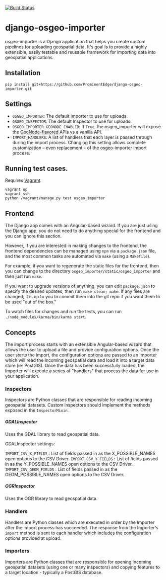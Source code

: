 [![Build Status](https://travis-ci.org/ProminentEdge/django-osgeo-importer.svg?branch=master)](https://travis-ci.org/ProminentEdge/django-osgeo-importer)

# django-osgeo-importer
osgeo-importer is a Django application that helps you create custom pipelines for uploading geospatial data.  It's goal is to provide a highly extensible, easily testable and reusable framework for importing data into geospatial applications.


## Installation
`pip install git+https://github.com/ProminentEdge/django-osgeo-importer.git`


## Settings
* `OSGEO_IMPORTER`: The default Importer to use for uploads.
* `OSGEO_INSPECTOR`: The default Inspector to use for uploads.
* `OSGEO_IMPORTER_GEONODE_ENABLED`: If `True`, the osgeo_importer will expose the [GeoNode-flavored](osgeo_importer/geonode_apis.py) APIs vs a vanilla API.
* `IMPORT_HANDLERS`: A list of handlers that each layer is passed through during the import process. Changing this setting allows complete customization – even replacement – of the osgeo-importer import process.

## Running test cases.

Requires [Vagrant](http://vagrantup.com).

```shell
vagrant up
vagrant ssh
python /vagrant/manage.py test osgeo_importer
```

## Frontend

The Django app comes with an Angular-based wizard. If you are just using the
Django app, you do not need to do anything special for the frontend and you can
ignore this section.

However, if you are interested in making changes to the frontend, the frontend
dependencies can be managed using `npm` via a `package.json` file, and the
most common tasks are automated via `make` (using a `Makefile`).

For example, if you want to regenerate the static files for the frontend, then
you can change to the directory `osgeo_importer/static/osgeo_importer` and then
just run `make`.

If you want to upgrade versions of anything, you can edit `package.json` to
specify the desired updates, then run `make clean; make`. If any files are
changed, it is up to you to commit them into the git repo if you want them to
be used "out of the box."

To watch files for changes and run the tests, you can run
`./node_modules/karma/bin/karma start`.


## Concepts
The import process starts with an extensible Angular-based wizard that allows the user to upload a file
and provide configuration options.  Once the user starts the import, the configuration options are passed to an
Importer which will read the incoming geospatial data and load it into a target data store (ie: PostGIS).  Once
the data has been successfully loaded, the Importer will execute a series of "handlers" that process the data
for use in your application.


### Inspectors
Inspectors are Python classes that are responsible for reading incoming geospatial datasets.  Custom inspectors should
 implement the methods exposed in the `InspectorMixin`.

##### GDALInspector
Uses the GDAL library to read geospatial data.

GDALInspector settings:

`IMPORT_CSV_X_FIELDS` : List of fields passed in as the X_POSSIBLE_NAMES open options to the CSV Driver.
`IMPORT_CSV_Y_FIELDS` : List of fields passed in as the Y_POSSIBLE_NAMES open options to the CSV Driver.
`IMPORT_CSV_GEOM_FIELDS` : List of fields passed in as the GEOM_POSSIBLE_NAMES open options to the CSV Driver.

##### OGRInspector
Uses the OGR library to read geospatial data.

### Handlers
Handlers are Python classes which are executed in order by the Importer after the import process has succeeded.  The response from
the Importer's `import` method is sent to each handler which includes the configuration options provided at upload.


### Importers
Importers are Python classes that are responsible for opening incoming geospatial datasets (using one or many inspectors) and
copying features to a target location - typically a PostGIS database.


